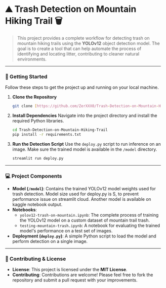 # ⛰️ Trash Detection on Mountain Hiking Trail 🗑️

> This project provides a complete workflow for detecting trash on mountain hiking trails using the **YOLOv12** object detection model. The goal is to create a tool that can help automate the process of identifying and locating litter, contributing to cleaner natural environments.

---

### 🚀 Getting Started

Follow these steps to get the project up and running on your local machine.

1.  **Clone the Repository**
    ```bash
    git clone [https://github.com/ZerXXX0/Trash-Detection-on-Mountain-Hiking-Trail.git](https://github.com/ZerXXX0/Trash-Detection-on-Mountain-Hiking-Trail.git)
    ```

2.  **Install Dependencies**
    Navigate into the project directory and install the required Python libraries.
    ```bash
    cd Trash-Detection-on-Mountain-Hiking-Trail
    pip install -r requirements.txt
    ```

3.  **Run the Detection Script**
    Use the `deploy.py` script to run inference on an image. Make sure the trained model is available in the `/model` directory.
    ```bash
    streamlit run deploy.py
    ```

---

### 💻 Project Components

* **Model (`/model`)**: Contains the trained YOLOv12 model weights used for trash detection. Model size used for deploy.py is S, to prevent performance issue on streamlit cloud. Another model is available on kaggle notebook output.
* **Notebooks**:
    * `yolov12-trash-on-mountain.ipynb`: The complete process of training the YOLOv12 model on a custom dataset of mountain trail trash.
    * `testing-mountain-trash.ipynb`: A notebook for evaluating the trained model's performance on a test set of images.
* **Deployment (`deploy.py`)**: A simple Python script to load the model and perform detection on a single image.

---

### 🤝 Contributing & License

* **License**: This project is licensed under the **MIT License**.
* **Contributing**: Contributions are welcome! Please feel free to fork the repository and submit a pull request with your improvements.
